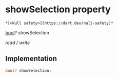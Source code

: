 


# showSelection property




    *[<Null safety>](https://dart.dev/null-safety)*


[bool](https://api.flutter.dev/flutter/dart-core/bool-class.html)? showSelection
  
_read / write_






## Implementation

```dart
bool? showSelection;


```







